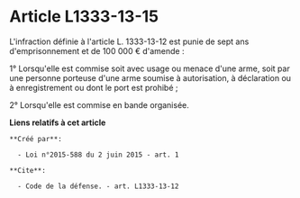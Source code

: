 # Article L1333-13-15

L'infraction définie à l'article L. 1333-13-12 est punie de sept ans d'emprisonnement et de 100 000 € d'amende : 

1° Lorsqu'elle est commise soit avec usage ou menace d'une arme, soit par une personne porteuse d'une arme soumise à
autorisation, à déclaration ou à enregistrement ou dont le port est prohibé ; 

2° Lorsqu'elle est commise en bande organisée.

**Liens relatifs à cet article**

	**Créé par**:

	  - Loi n°2015-588 du 2 juin 2015 - art. 1

	**Cite**:

	  - Code de la défense. - art. L1333-13-12
